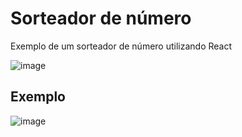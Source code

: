 # Sorteador de número
Exemplo de um sorteador de número utilizando React

![image](https://user-images.githubusercontent.com/72041841/182198826-fbc1d508-50d0-4ac8-8e4e-fe77825f507d.png)


## Exemplo
![image](https://user-images.githubusercontent.com/72041841/182198931-bf78c3d7-0306-4a99-901a-3ffd6d2e8b79.png)

